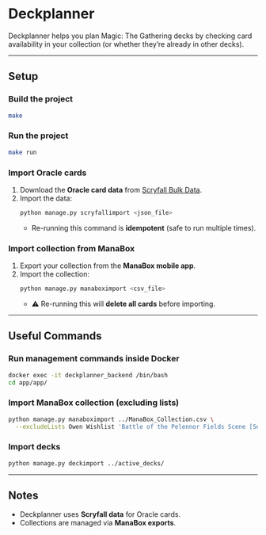 # Deckplanner

Deckplanner helps you plan Magic: The Gathering decks by checking card availability in your collection (or whether they’re already in other decks).

---

## Setup

### Build the project
```bash
make
```

### Run the project
```bash
make run
```

### Import Oracle cards
1. Download the **Oracle card data** from [Scryfall Bulk Data](https://scryfall.com/docs/api/bulk-data).
2. Import the data:
   ```bash
   python manage.py scryfallimport <json_file>
   ```
   - Re-running this command is **idempotent** (safe to run multiple times).

### Import collection from ManaBox
1. Export your collection from the **ManaBox mobile app**.
2. Import the collection:
   ```bash
   python manage.py manaboximport <csv_file>
   ```
   - ⚠️ Re-running this will **delete all cards** before importing.

---

## Useful Commands

### Run management commands inside Docker
```bash
docker exec -it deckplanner_backend /bin/bash
cd app/app/
```

### Import ManaBox collection (excluding lists)
```bash
python manage.py manaboximport ../ManaBox_Collection.csv \
  --excludeLists Owen Wishlist 'Battle of the Pelennor Fields Scene [Set of 18]' 'Vintage Power Cube'
```

### Import decks
```bash
python manage.py deckimport ../active_decks/
```

---

## Notes
- Deckplanner uses **Scryfall data** for Oracle cards.
- Collections are managed via **ManaBox exports**.


